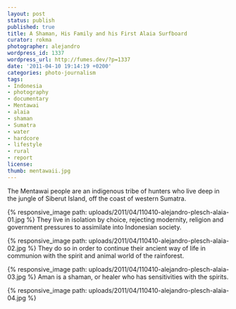 ```yaml
---
layout: post
status: publish
published: true
title: A Shaman, His Family and his First Alaia Surfboard
curator: rokma
photographer: alejandro
wordpress_id: 1337
wordpress_url: http://fumes.dev/?p=1337
date: '2011-04-10 19:14:19 +0200'
categories: photo-journalism
tags:
- Indonesia
- photography
- documentary
- Mentawai
- alaia
- shaman
- Sumatra
- water
- hardcore
- lifestyle
- rural
- report
license:
thumb: mentawaii.jpg
---
```

 
The Mentawai people are an indigenous tribe of hunters who live deep in the jungle of Siberut Island, off the coast of western Sumatra.  

{% responsive_image path: uploads/2011/04/110410-alejandro-plesch-alaia-01.jpg %}
They live in isolation by choice, rejecting modernity, religion and government pressures to assimilate into Indonesian society. 


{% responsive_image path: uploads/2011/04/110410-alejandro-plesch-alaia-02.jpg %}
They do so in order to continue their ancient way of life in communion with the spirit and animal world of the rainforest.

{% responsive_image path: uploads/2011/04/110410-alejandro-plesch-alaia-03.jpg %}
Aman is a shaman, or healer who has sensitivities with the spirits.

{% responsive_image path: uploads/2011/04/110410-alejandro-plesch-alaia-04.jpg %}

